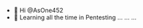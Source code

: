 - 👋 Hi @AsOne452
- 👀 Learning all the time in Pentesting
...
...
...

<!---
AsOne452/AsOne452 is a ✨ special ✨ repository because its `README.md` (this file) appears on your GitHub profile.
You can click the Preview link to take a look at your changes.
--->
